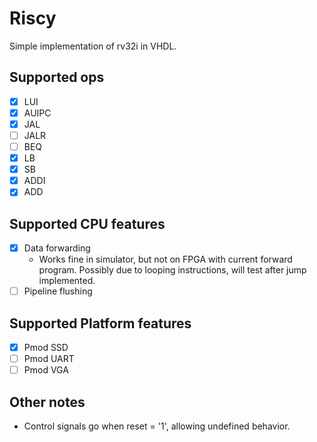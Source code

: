 # Riscy

Simple implementation of rv32i in VHDL.

## Supported ops

- [X] LUI
- [X] AUIPC
- [X] JAL
- [ ] JALR
- [ ] BEQ
- [X] LB
- [X] SB
- [X] ADDI
- [X] ADD

## Supported CPU features

- [X] Data forwarding
    * Works fine in simulator, but not on FPGA with current forward program. Possibly due to looping instructions, will test after jump implemented.
- [ ] Pipeline flushing

## Supported Platform features

- [X] Pmod SSD
- [ ] Pmod UART
- [ ] Pmod VGA

## Other notes

* Control signals go when reset = '1', allowing undefined behavior.